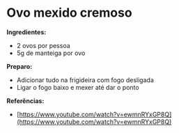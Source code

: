 # Ovo mexido cremoso

**Ingredientes:**

* 2 ovos por pessoa
* 5g de manteiga por ovo

**Preparo:**

* Adicionar tudo na frigideira com fogo desligada
* Ligar o fogo baixo e mexer até dar o ponto

**Referências:**

* [https://www.youtube.com/watch?v=ewmnRYxGP8Q](https://www.youtube.com/watch?v=ewmnRYxGP8Q)

